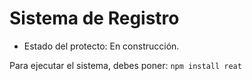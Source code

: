 <h1>Sistema de Registro</h1>

- Estado del protecto: En construcción.

Para ejecutar el sistema, debes poner:
```npm install reat```
